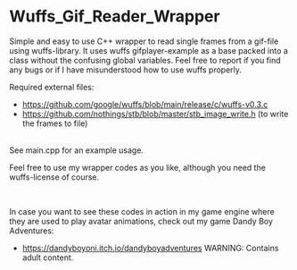 # Wuffs_Gif_Reader_Wrapper

Simple and easy to use C++ wrapper to read single frames from a gif-file using wuffs-library. It uses wuffs gifplayer-example as a base packed into a class without the confusing global variables. Feel free to report if you find any bugs or if I have misunderstood how to use wuffs properly.

Required external files:
- https://github.com/google/wuffs/blob/main/release/c/wuffs-v0.3.c
- https://github.com/nothings/stb/blob/master/stb_image_write.h (to write the frames to file)

<br>
See main.cpp for an example usage.

Feel free to use my wrapper codes as you like, although you need the wuffs-license of course.

<br>

In case you want to see these codes in action in my game engine where they are used to play avatar animations, check out my game Dandy Boy Adventures:
- https://dandyboyoni.itch.io/dandyboyadventures WARNING: Contains adult content.
